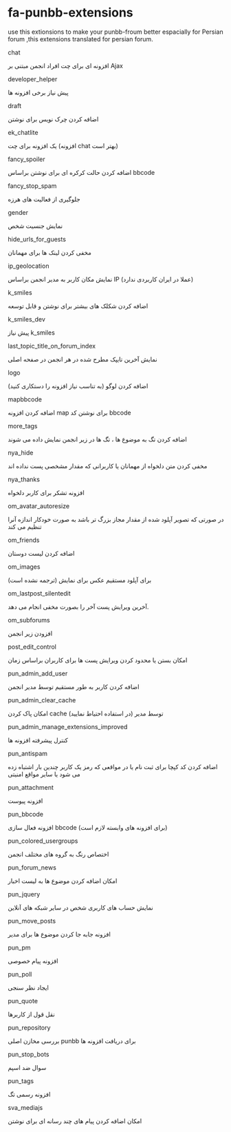 fa-punbb-extensions
===================

use this extionsions to make your punbb-froum better espacially for Persian forum
,this extensions translated for persian forum.

chat 

افزونه ای برای چت افراد انجمن مبتنی بر Ajax

developer_helper

پیش نیاز برخی افزونه ها

draft

اضافه کردن چرک نویس برای نوشتن

ek_chatlite

یک افزونه برای چت (افزونه chat بهتر است)

fancy_spoiler

اضافه کردن حالت کرکره ای برای نوشتن براساس bbcode

fancy_stop_spam

جلوگیری از فعالیت های هرزه

gender

نمایش جنسیت شخص

hide_urls_for_guests

مخفی کردن لینک ها برای مهمانان

ip_geolocation

نمایش مکان کاربر به مدیر انجمن براساس IP (عملا در ایران کاربردی ندارد)

k_smiles

اضافه کردن شکلک های بیشتر برای نوشتن و قابل توسعه

k_smiles_dev

پیش نیاز k_smiles

last_topic_title_on_forum_index

نمایش آخرین تایپک مطرح شده در هر انجمن در صفحه اصلی

logo

اضافه کردن لوگو (به تناسب نیاز افزونه را دستکاری کنید)

mapbbcode

اضافه کردن افزونه map برای نوشتن کد bbcode

more_tags

اضافه کردن تگ به موضوع ها ، تگ ها در زیر انجمن نمایش داده می شوند

nya_hide

مخفی کردن متن دلخواه از مهمانان یا کاربرانی که مقدار مشخصی پست نداده اند

nya_thanks

افزونه تشکر برای کاربر دلخواه

om_avatar_autoresize

در صورتی که تصویر آپلود شده از مقدار مجاز بزرگ تر باشد به صورت خودکار اندازه آنرا تنظیم می کند

om_friends

اضافه کردن لیست دوستان

om_images

برای آپلود مستقیم عکس برای نمایش (ترجمه نشده است)

om_lastpost_silentedit

آخرین ویرایش پست آخر را بصورت مخفی انجام می دهد.

om_subforums

افزودن زیر انجمن

post_edit_control

امکان بستن یا محدود کردن ویرایش پست ها برای کاربران براساس زمان

pun_admin_add_user

اضافه کردن کاربر به طور مستقیم توسط مدیر انجمن

pun_admin_clear_cache

امکان پاک کردن cache توسط مدیر (در استفاده احتیاط نمایید)

pun_admin_manage_extensions_improved

کنترل پیشرفته افزونه ها

pun_antispam

اضافه کردن کد کپچا برای ثبت نام یا در مواقعی که رمز یک کاربر چندین بار اشتباه زده می شود یا سایر مواقع امنیتی

pun_attachment

افزونه پیوست

pun_bbcode

افزونه فعال سازی bbcode (برای افزونه های وابسته لازم است)

pun_colored_usergroups

اختصاص رنگ به گروه های مختلف انجمن

pun_forum_news

امکان اضافه کردن موضوع ها به لیست اخبار

pun_jquery

نمایش حساب های کاربری شخص در سایر شبکه های آنلاین

pun_move_posts

افزونه جابه جا کردن موضوع ها برای مدیر

pun_pm

افزونه پیام خصوصی

pun_poll

ایجاد نظر سنجی

pun_quote

نقل قول از کاربرها

pun_repository

بررسی مخازن اصلی punbb برای دریافت افزونه ها

pun_stop_bots

سوال ضد اسپم

pun_tags

افزونه رسمی تگ

sva_mediajs

امکان اضافه کردن پیام های چند رسانه ای برای نوشتن
